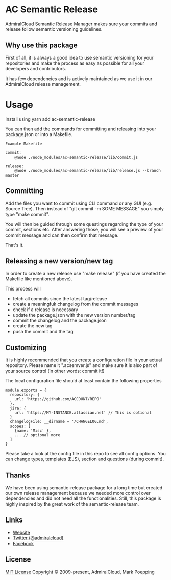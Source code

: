 # AC Semantic Release
AdmiralCloud Semantic Release Manager makes sure your commits and release follow semantic versioning guidelines.

## Why use this package
First of all, it is always a good idea to use semantic versioning for your repositories and make the process as easy as possible for all your developers and contributors.

It has few dependencies and is actively maintained as we use it in our AdmiralCloud release management.

# Usage
Install using yarn add ac-semantic-release

You can then add the commands for committing and releasing into your package.json or into a Makefile.

```
Example Makefile

commit:
	@node ./node_modules/ac-semantic-release/lib/commit.js

release:
	@node ./node_modules/ac-semantic-release/lib/release.js	--branch master
```

## Committing
Add the files you want to commit using CLI command or any GUI (e.g. Source Tree). Then instead of "git commit -m SOME MESSAGE" you simply type "make commit".

You will then be guided through some questings regarding the type of your commit, sections etc. After answering those, you will see a preview of your commit message and can then confirm that message.

That's it.

## Releasing a new version/new tag
In order to create a new release use "make release" (if you have created the Makefile like mentioned above).

This process will
+ fetch all commits since the latest tag/release
+ create a meaningfuk changelog from the commit messages
+ check if a release is necessary
+ update the package.json with the new version number/tag
+ commit the changelog and the package.json
+ create the new tag
+ push the commit and the tag


## Customizing
It is highly recommended that you create a configuration file in your actual repository. Please name it ".acsemver.js" and make sure it is also part of your source control (in other words: commit it!)

The local configuration file should at least contain the following properties

```
module.exports = {
  repository: {
    url: 'https://github.com/ACCOUNT/REPO'
  },
  jira: {
    url: 'https://MY-INSTANCE.atlassian.net' // This is optional
  }
  changelogFile: __dirname + '/CHANGELOG.md',
  scopes: [
    {name: 'Misc' },
    ... // optional more
  ]
}
```

Please take a look at the config file in this repo to see all config options. You can change types, templates (EJS), section and questions (during commit).

## Thanks
We have been using semantic-release package for a long time but created our own release management because we needed more control over dependencies and did not need all the functionalities. Still, this package is highly inspired by the great work of the semantic-release team.

## Links
- [Website](https://www.admiralcloud.com/)
- [Twitter (@admiralcloud)](https://twitter.com/admiralcloud)
- [Facebook](https://www.facebook.com/MediaAssetManagement/)

## License

[MIT License](https://opensource.org/licenses/MIT) Copyright © 2009-present, AdmiralCloud, Mark Poepping